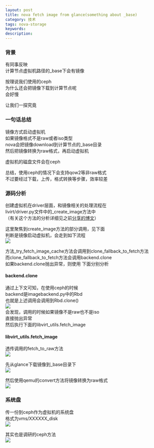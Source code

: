```yaml
---
layout: post
title: nova fetch image from glance(something about _base)
category: 技术
tags: nova-storage
keywords: 
description: 
---
```


### 背景 ###

有同事反映  
计算节点虚拟机路径的_base下会有镜像  

按理说我们使用的ceph  
为什么还会把镜像下载到计算节点呢  
会好慢  

让我们一探究竟  

### 一句话总结 ###

镜像方式启动虚拟机  
如果镜像格式不是raw或者iso类型  
nova会把镜像download到计算节点的_base目录  
然后把镜像转换为raw格式，再启动虚拟机  

虚拟机的磁盘文件会在ceph

总结，使用ceph的情况下会支持qow2等非raw格式  
不过要经过下载，上传，格式转换等步骤，效率较差  

### 源码分析 ###

创建虚拟机在driver层面，和镜像相关的处理流程在  
livirt/driver.py文件中的_create_image方法中  
（有关这个方法的分析详细见之前[分享的博文](http://www.hanbaoying.com/2016/05/03/_create_image.html)）

这里聚焦到create_image方法的部分调用，见下面  
判断是镜像启动虚拟机，会走到如下流程  
![](http://i.imgur.com/HDHStxH.png)  

方法_try_fetch_image_cache方法会调用到clone_fallback_to_fetch方法  
而clone_fallback_to_fetch方法会调用backend.clone  
如果backend.clone抛出异常，则使用
下面分别分析

#### backend.clone ####

通过上下文可知，在使用ceph的时候  
backend是imagebackend.py中的Rbd  
也就是上述调用会调用到Rbd.clone()  
![](http://i.imgur.com/MVaP6Eu.png)  
会发现，调用的时候如果镜像不是raw也不是iso  
直接抛出异常  
然后执行下面的libvirt_utils.fetch_image

#### libvirt_utils.fetch_image ####

透传调用的fetch_to_raw方法  
![](http://i.imgur.com/eDn5DLz.png)


先从glance下载镜像到_base目录下  
![](http://i.imgur.com/VcR43j4.png)  

然后使用qemu的convert方法将镜像转换为raw格式  
![](http://i.imgur.com/oeIJF23.png)

### 系统盘 ###

传一份到ceph作为虚拟机的系统盘  
格式为vms/XXXXXX_disk  
![](http://i.imgur.com/choVHXz.png)  

其实也是调研的ceph方法  
![](http://i.imgur.com/XRI1I31.png)  